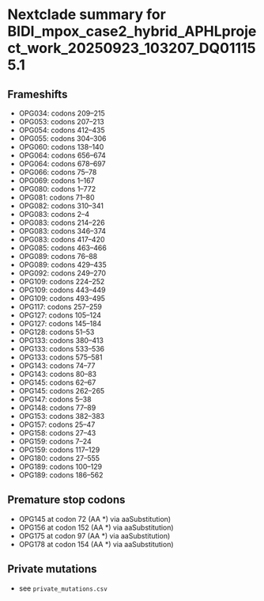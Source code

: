# Nextclade summary for BIDI_mpox_case2_hybrid_APHLproject_work_20250923_103207_DQ011155.1

## Frameshifts
- OPG034: codons 209–215
- OPG053: codons 207–213
- OPG054: codons 412–435
- OPG055: codons 304–306
- OPG060: codons 138–140
- OPG064: codons 656–674
- OPG064: codons 678–697
- OPG066: codons 75–78
- OPG069: codons 1–167
- OPG080: codons 1–772
- OPG081: codons 71–80
- OPG082: codons 310–341
- OPG083: codons 2–4
- OPG083: codons 214–226
- OPG083: codons 346–374
- OPG083: codons 417–420
- OPG085: codons 463–466
- OPG089: codons 76–88
- OPG089: codons 429–435
- OPG092: codons 249–270
- OPG109: codons 224–252
- OPG109: codons 443–449
- OPG109: codons 493–495
- OPG117: codons 257–259
- OPG127: codons 105–124
- OPG127: codons 145–184
- OPG128: codons 51–53
- OPG133: codons 380–413
- OPG133: codons 533–536
- OPG133: codons 575–581
- OPG143: codons 74–77
- OPG143: codons 80–83
- OPG145: codons 62–67
- OPG145: codons 262–265
- OPG147: codons 5–38
- OPG148: codons 77–89
- OPG153: codons 382–383
- OPG157: codons 25–47
- OPG158: codons 27–43
- OPG159: codons 7–24
- OPG159: codons 117–129
- OPG180: codons 27–555
- OPG189: codons 100–129
- OPG189: codons 186–562

## Premature stop codons
- OPG145 at codon 72 (AA *) via aaSubstitution)
- OPG156 at codon 152 (AA *) via aaSubstitution)
- OPG175 at codon 97 (AA *) via aaSubstitution)
- OPG178 at codon 154 (AA *) via aaSubstitution)

## Private mutations
- see `private_mutations.csv`
